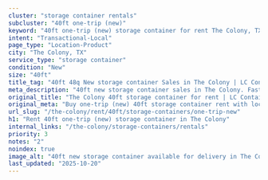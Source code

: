 ```yaml
---
cluster: "storage container rentals"
subcluster: "40ft one-trip (new)"
keyword: "40ft one-trip (new) storage container for rent The Colony, TX"
intent: "Transactional-Local"
page_type: "Location-Product"
city: "The Colony, TX"
service_type: "storage container"
condition: "New"
size: "40ft"
title_tag: "40ft 48q New storage container Sales in The Colony | LC Container"
meta_description: "40ft new storage container sales in The Colony. Fast delivery, competitive pricing. Serving storage containers area. Quote ID: R4E. Call (214) 524-4168 for your free quote today."
original_title: "The Colony 40ft storage container for rent | LC Container"
original_meta: "Buy one-trip (new) 40ft storage container rent with local delivery in The Colony, TX. LC Container — local Since 2003. Request a fast quote today."
url_slug: "/the-colony/rent/40ft/storage-containers/one-trip-new"
h1: "Rent 40ft one-trip (new) storage container in The Colony"
internal_links: "/the-colony/storage-containers/rentals"
priority: 3
notes: "2"
noindex: true
image_alt: "40ft new storage container available for delivery in The Colony"
last_updated: "2025-10-20"
---
```


<!-- TODO: Add unique city/inventory copy, images, and internal links here. -->
